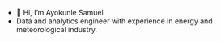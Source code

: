 - 👋 Hi, I’m Ayokunle Samuel
- Data and analytics engineer with experience in energy and meteorological industry.
